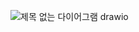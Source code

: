 ![제목 없는 다이어그램 drawio](https://github.com/user-attachments/assets/9219baac-b686-4361-8c55-f3f2ac36c2ef)
